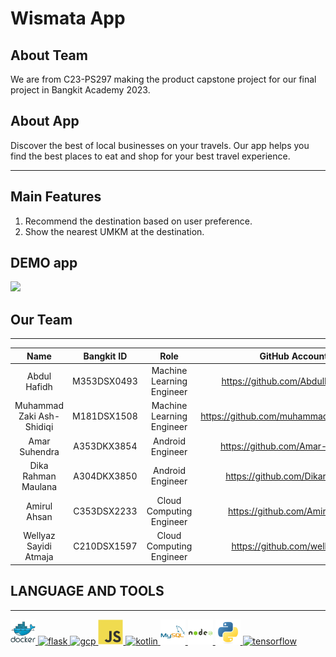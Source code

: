 # Wismata App

## About Team

We are from C23-PS297 making the product capstone project for our final project in Bangkit Academy 2023. 

## About App

Discover the best of local businesses on your travels. Our app helps you find the best places to eat and shop for your best travel experience.

<hr>

## Main Features

1. Recommend the destination based on user preference.
2. Show the nearest UMKM at the destination.


## DEMO app

![](https://github.com/Dikarahmanm/Wismata-C23-PS297/blob/documentation/demoapp.gif)



## Our Team 

<hr>

|            Name           |  Bangkit ID |            Role           |               GitHub Account              |
|:-------------------------:|:-----------:|:-------------------------:|:-----------------------------------------:|
|        Abdul Hafidh       | M353DSX0493 | Machine Learning Engineer |     https://github.com/AbdulHafidh-AI     |
| Muhammad Zaki Ash-Shidiqi | M181DSX1508 | Machine Learning Engineer | https://github.com/muhammadzakiashshidiqi |
|       Amar Suhendra       | A353DKX3854 |      Android Engineer     |      https://github.com/Amar-Suhendra     |
|    Dika Rahman Maulana    | A304DKX3850 |      Android Engineer     |       https://github.com/Dikarahmanm      |
|        Amirul Ahsan       | C353DSX2233 |  Cloud Computing Engineer |       https://github.com/AmirulAhsan      |
| Wellyaz Sayidi Atmaja     | C210DSX1597 | Cloud Computing Engineer  |       https://github.com/wellyazzsa       |







## LANGUAGE AND TOOLS

<hr>

<p align="left"> <a href="https://www.docker.com/" target="_blank" rel="noreferrer"> <img src="https://raw.githubusercontent.com/devicons/devicon/master/icons/docker/docker-original-wordmark.svg" alt="docker" width="40" height="40"/> </a>   <a href="https://flask.palletsprojects.com/" target="_blank" rel="noreferrer"> <img src="https://www.vectorlogo.zone/logos/pocoo_flask/pocoo_flask-icon.svg" alt="flask" width="40" height="40"/> </a> <a href="https://cloud.google.com" target="_blank" rel="noreferrer"> <img src="https://www.vectorlogo.zone/logos/google_cloud/google_cloud-icon.svg" alt="gcp" width="40" height="40"/> </a> <a href="https://developer.mozilla.org/en-US/docs/Web/JavaScript" target="_blank" rel="noreferrer"> <img src="https://raw.githubusercontent.com/devicons/devicon/master/icons/javascript/javascript-original.svg" alt="javascript" width="40" height="40"/> </a> <a href="https://kotlinlang.org" target="_blank" rel="noreferrer"> <img src="https://www.vectorlogo.zone/logos/kotlinlang/kotlinlang-icon.svg" alt="kotlin" width="40" height="40"/> </a> <a href="https://www.mysql.com/" target="_blank" rel="noreferrer"> <img src="https://raw.githubusercontent.com/devicons/devicon/master/icons/mysql/mysql-original-wordmark.svg" alt="mysql" width="40" height="40"/> </a> <a href="https://nodejs.org" target="_blank" rel="noreferrer"> <img src="https://raw.githubusercontent.com/devicons/devicon/master/icons/nodejs/nodejs-original-wordmark.svg" alt="nodejs" width="40" height="40"/> </a> <a href="https://www.python.org" target="_blank" rel="noreferrer"> <img src="https://raw.githubusercontent.com/devicons/devicon/master/icons/python/python-original.svg" alt="python" width="40" height="40"/> </a> <a href="https://www.tensorflow.org" target="_blank" rel="noreferrer"> <img src="https://www.vectorlogo.zone/logos/tensorflow/tensorflow-icon.svg" alt="tensorflow" width="40" height="40"/> </a> </p>








